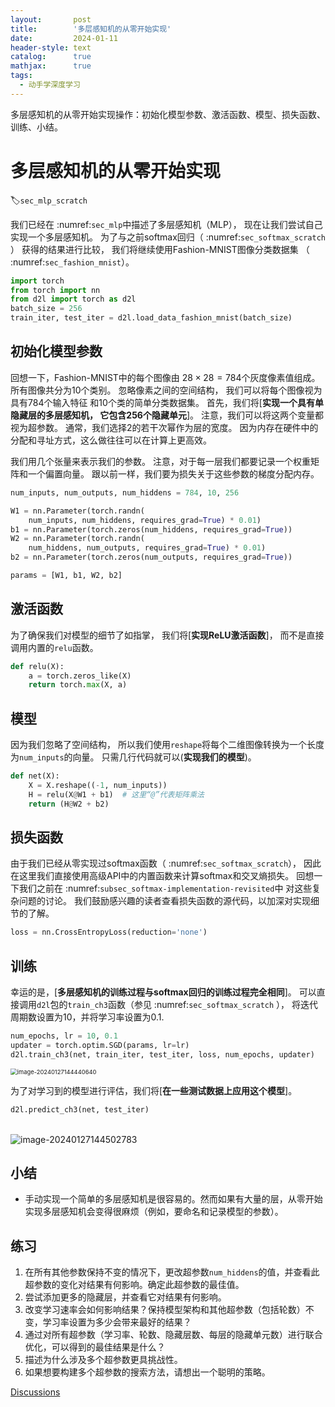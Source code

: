 ```yaml
---
layout:       post
title:        '多层感知机的从零开始实现'
date:         2024-01-11
header-style: text
catalog:      true
mathjax:      true
tags:
  - 动手学深度学习
---
```


多层感知机的从零开始实现操作：初始化模型参数、激活函数、模型、损失函数、训练、小结。

多层感知机的从零开始实现
======

:label:`sec_mlp_scratch`

我们已经在 :numref:`sec_mlp`中描述了多层感知机（MLP），
现在让我们尝试自己实现一个多层感知机。
为了与之前softmax回归（ :numref:`sec_softmax_scratch` ）
获得的结果进行比较，
我们将继续使用Fashion-MNIST图像分类数据集
（ :numref:`sec_fashion_mnist`）。



```python
import torch
from torch import nn
from d2l import torch as d2l
batch_size = 256
train_iter, test_iter = d2l.load_data_fashion_mnist(batch_size)
```

初始化模型参数
------

回想一下，Fashion-MNIST中的每个图像由
$28 \times 28 = 784$个灰度像素值组成。
所有图像共分为10个类别。
忽略像素之间的空间结构，
我们可以将每个图像视为具有784个输入特征
和10个类的简单分类数据集。
首先，我们将[**实现一个具有单隐藏层的多层感知机，
它包含256个隐藏单元**]。
注意，我们可以将这两个变量都视为超参数。
通常，我们选择2的若干次幂作为层的宽度。
因为内存在硬件中的分配和寻址方式，这么做往往可以在计算上更高效。

我们用几个张量来表示我们的参数。
注意，对于每一层我们都要记录一个权重矩阵和一个偏置向量。
跟以前一样，我们要为损失关于这些参数的梯度分配内存。



```python
num_inputs, num_outputs, num_hiddens = 784, 10, 256

W1 = nn.Parameter(torch.randn(
    num_inputs, num_hiddens, requires_grad=True) * 0.01)
b1 = nn.Parameter(torch.zeros(num_hiddens, requires_grad=True))
W2 = nn.Parameter(torch.randn(
    num_hiddens, num_outputs, requires_grad=True) * 0.01)
b2 = nn.Parameter(torch.zeros(num_outputs, requires_grad=True))

params = [W1, b1, W2, b2]
```

## 激活函数

为了确保我们对模型的细节了如指掌，
我们将[**实现ReLU激活函数**]，
而不是直接调用内置的`relu`函数。



```python
def relu(X):
    a = torch.zeros_like(X)
    return torch.max(X, a)
```

模型
------

因为我们忽略了空间结构，
所以我们使用`reshape`将每个二维图像转换为一个长度为`num_inputs`的向量。
只需几行代码就可以(**实现我们的模型**)。



```python
def net(X):
    X = X.reshape((-1, num_inputs))
    H = relu(X@W1 + b1)  # 这里“@”代表矩阵乘法
    return (H@W2 + b2)
```

损失函数
------

由于我们已经从零实现过softmax函数（ :numref:`sec_softmax_scratch`），
因此在这里我们直接使用高级API中的内置函数来计算softmax和交叉熵损失。
回想一下我们之前在 :numref:`subsec_softmax-implementation-revisited`中
对这些复杂问题的讨论。
我们鼓励感兴趣的读者查看损失函数的源代码，以加深对实现细节的了解。



```python
loss = nn.CrossEntropyLoss(reduction='none')
```

训练
------

幸运的是，[**多层感知机的训练过程与softmax回归的训练过程完全相同**]。
可以直接调用`d2l`包的`train_ch3`函数（参见 :numref:`sec_softmax_scratch` ），
将迭代周期数设置为10，并将学习率设置为0.1.



```python
num_epochs, lr = 10, 0.1
updater = torch.optim.SGD(params, lr=lr)
d2l.train_ch3(net, train_iter, test_iter, loss, num_epochs, updater)
```


<img src="https://s2.loli.net/2024/01/27/nNVEwGekZRAuPDx.png" alt="image-20240127144440640" style="zoom:67%;" />
    


为了对学习到的模型进行评估，我们将[**在一些测试数据上应用这个模型**]。



```python
d2l.predict_ch3(net, test_iter)
```


​    
![image-20240127144502783](https://s2.loli.net/2024/01/27/CHKRkAqa6Vnecfp.png)
​    


小结
------

* 手动实现一个简单的多层感知机是很容易的。然而如果有大量的层，从零开始实现多层感知机会变得很麻烦（例如，要命名和记录模型的参数）。

练习
------

1. 在所有其他参数保持不变的情况下，更改超参数`num_hiddens`的值，并查看此超参数的变化对结果有何影响。确定此超参数的最佳值。
1. 尝试添加更多的隐藏层，并查看它对结果有何影响。
1. 改变学习速率会如何影响结果？保持模型架构和其他超参数（包括轮数）不变，学习率设置为多少会带来最好的结果？
1. 通过对所有超参数（学习率、轮数、隐藏层数、每层的隐藏单元数）进行联合优化，可以得到的最佳结果是什么？
1. 描述为什么涉及多个超参数更具挑战性。
1. 如果想要构建多个超参数的搜索方法，请想出一个聪明的策略。

[Discussions](https://discuss.d2l.ai/t/1804)
